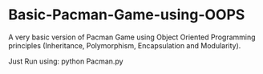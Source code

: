# Basic-Pacman-Game-using-OOPS
A very basic version of Pacman Game using Object Oriented Programming principles (Inheritance, Polymorphism, Encapsulation and Modularity).

Just Run using: python Pacman.py
